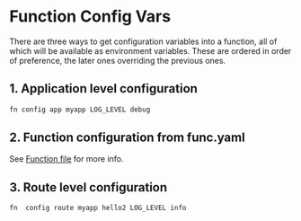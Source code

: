 # Function Config Vars

There are three ways to get configuration variables into a function, all of which will be available as environment variables.
These are ordered in order of preference, the later ones overriding the previous ones.

## 1. Application level configuration

```sh
fn config app myapp LOG_LEVEL debug
```

## 2. Function configuration from func.yaml

See [Function file](func-file.md) for more info.

## 3. Route level configuration

```sh
fn  config route myapp hello2 LOG_LEVEL info
```
